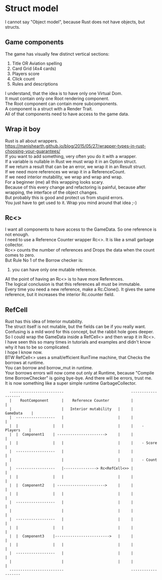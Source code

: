 # Struct model
I cannot say "Object model", because Rust does not have objects, but structs.  
  
## Game components
The game has visually few distinct vertical sections:  
1. Title OR Aviation spelling  
2. Card Grid (4x4 cards)  
3. Players score  
4. Click count  
5. Rules and descriptions  

I understand, that the idea is to have only one Virtual Dom.  
It must contain only one Root rendering component.  
The Root component can contain more subcomponents.  
A component is a struct with a Render Trait.  
All of that components need to have access to the game data.  
## Wrap it boy
Rust is all about wrappers.  
https://manishearth.github.io/blog/2015/05/27/wrapper-types-in-rust-choosing-your-guarantees/  
If you want to add something, very often you do it with a wrapper.  
If a variable is nullable in Rust we must wrap it in an Option struct.  
If we return a result that can be an error, we wrap it in an Result struct.  
If we need more references we wrap it in a ReferenceCount.  
If we need interior mutability, we wrap and wrap and wrap.  
For a beginner (me) all this wrapping looks scary.  
Because of this every change and refactoring is painful, because after wrapping, the interface of the object changes.  
But probably this is good and protect us from stupid errors.  
You just have to get used to it. Wrap you mind around that idea ;-)  
## Rc<>
I want all components to have access to the GameData. So one reference is not enough.  
I need to use a Reference Counter wrapper Rc<>. It is like a small garbage collector.  
Rc<> counts the number of references and Drops the data when the count comes to zero.  
But Rule No 1 of the Borrow checker is:  
1. you can have only one mutable reference.  
  
All the point of having an Rc<> is to have more References.  
The logical conclusion is that this references all must be immutable.  
Every time you need a new reference, make a Rc.Clone(). It gives the same reference, but it increases the interior Rc.counter field.
## RefCell
Rust has this idea of Interior mutability.  
The struct itself is not mutable, but the fields can be if you really want.  
Confusing is a mild word for this concept, but the rabbit hole goes deeper.  
So I could wrap the GameData inside a RefCell<> and then wrap it in Rc<>.  
I have seen this so many times in tutorials and examples and didn't know why it has to be so complicated.  
I hope I know now.  
BTW RefCell<> uses a small/efficient RunTime machine, that Checks the borrows at runtime.  
You can borrow and borrow_mut in runtime.  
Your borrows errors will now come out only at Runtime, because "Compile time BorrowChecker" is going bye-bye. And there will be errors, trust me.  
It is now something like a super simple runtime GarbageCollector.  
```
  -------------------------                               -------------------   
  |    RootComponent      |    Reference Counter          |                 |   
  |                       |   Interior mutability   |     |     GameData    |   
  |  ------------------   |                         |     |                 |   
  |  |                |   |                         |     |    - Players    |   
  |  |  Component1    | ---------------------->     |     |                 |   
  |  |                |   |                         |     |    - Score      |   
  |  ------------------   |                         |     |                 |   
  |                       |                         |     |    - Count      |   
  |  ------------------   |---------------> Rc<RefCell<>> |                 |   
  |  |                |   |                         |     |                 |   
  |  |  Component2    | ---------------------->     |     |                 |   
  |  |                |   |                         |     |                 |   
  |  ------------------   |                         |     |                 |   
  |                       |                         |     |                 |   
  |  ------------------   |                         |     |                 |   
  |  |                |   |                         |     |                 |   
  |  |  Component3    |------------------------->   |     |                 |   
  |  |                |   |                         |     |                 |   
  |  ------------------   |                         |     |                 |   
  |                       |                         |     |                 |   
  -------------------------                               -------------------   
```

